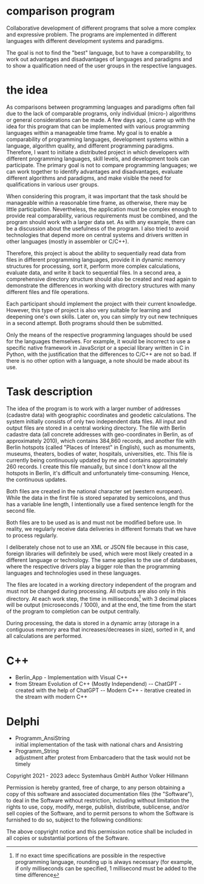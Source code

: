 # comparison program

Collaborative development of different programs that solve a more complex and 
expressive problem. The programs are implemented in different languages with 
different development systems and paradigms. 

The goal is not to find the "best" language, but to have a comparability, to 
work out advantages and disadvantages of languages and paradigms and to show a 
qualification need of the user groups in the respective languages.

# the idea

As comparisons between programming languages and paradigms often fail due to
the lack of comparable programs, only individual (micro-) algorithms or general
considerations can be made. A few days ago, I came up with the idea for this
program that can be implemented with various programming languages within a
manageable time frame. My goal is to enable a comparability of programming
languages, development systems within a language, algorithm quality, and 
different programming paradigms. Therefore, I want to initiate a distributed 
project in which developers with different programming languages, skill levels,
and development tools can participate. The primary goal is not to compare
programming languages; we can work together to identify advantages and
disadvantages, evaluate different algorithms and paradigms, and make visible
the need for qualifications in various user groups.

When considering this program, it was important that the task should be 
manageable within a reasonable time frame, as otherwise, there may be little 
participation. Nevertheless, the application must be complex enough to provide 
real comparability, various requirements must be combined, and the program should 
work with a larger data set. As with any example, there can be a discussion about 
the usefulness of the program. I also tried to avoid technologies that depend more 
on central systems and drivers written in other languages (mostly in assembler or C/C++).

Therefore, this project is about the ability to sequentially read data from files in 
different programming languages, provide it in dynamic memory structures for processing, 
sort it, perform more complex calculations, evaluate data, and write it back to sequential 
files. In a second area, a comprehensive directory structure should also be created and 
read again to demonstrate the differences in working with directory structures with many 
different files and file operations.

Each participant should implement the project with their current knowledge. However, this 
type of project is also very suitable for learning and deepening one's own skills. 
Later on, you can simply try out new techniques in a second attempt. 
Both programs should then be submitted.

Only the means of the respective programming languages should be used for the languages 
themselves. For example, it would be incorrect to use a specific native framework in 
JavaScript or a special library written in C in Python, with the justification that the 
differences to C/C++ are not so bad. If there is no other option with a language, a note 
should be made about its use.

# Task description

The idea of the program is to work with a larger number of addresses (cadastre data) with 
geographic coordinates and geodetic calculations. The system initially consists of only two 
independent data files. All input and output files are stored in a central working directory.
The file with Berlin cadastre data (all concrete addresses with geo-coordinates in Berlin, 
as of approximately 2010), which contains 384,860 records, and another file with Berlin 
hotspots (called "Places of Interest" in English), such as monuments, museums, theaters, 
bodies of water, hospitals, universities, etc. This file is currently being continuously 
updated by me and contains approximately 260 records. I create this file manually, but since 
I don't know all the hotspots in Berlin, it's difficult and unfortunately time-consuming. Hence, 
the continuous updates.

Both files are created in the national character set (western european). While the data in the 
first file is stored separated by semicolons, and thus has a variable line length, I intentionally 
use a fixed sentence length for the second file.

Both files are to be used as is and must not be modified before use. In reality, we regularly 
receive data deliveries in different formats that we have to process regularly.

I deliberately chose not to use an XML or JSON file because in this case, foreign libraries will 
definitely be used, which were most likely created in a different language or technology. 
The same applies to the use of databases, where the respective drivers play a bigger role than 
the programming languages and technologies used in these languages.

The files are located in a working directory independent of the program and must not be changed 
during processing. All outputs are also only in this directory. At each work step, the time in 
milliseconds[^time_mesuarement] with 3 decimal places will be output (microseconds / 1000), and 
at the end, the time from the start of the program to completion can be output centrally.

During processing, the data is stored in a dynamic array (storage in a contiguous memory area that 
increases/decreases in size), sorted in it, and all calculations are performed.

# C++

- Berlin_App - Implementation with Visual C++
- from Stream Evolution of C++ (Mostly Independend)
-- ChatGPT - created with the help of ChatGPT
-- Modern C++ - iterative created in the stream with modern C++ 

# Delphi

- Programm_AnsiString \
initial implementation of the task with national chars and Ansistring  
- Programm_String \
adjustment after protest from Embarcadero that the task would not be timely

Copyright 2021 - 2023 adecc Systemhaus GmbH
Author Volker Hillmann

Permission is hereby granted, free of charge, to any person obtaining a copy
of this software and associated documentation files (the "Software"), to deal
in the Software without restriction, including without limitation the rights
to use, copy, modify, merge, publish, distribute, sublicense, and/or sell
copies of the Software, and to permit persons to whom the Software is
furnished to do so, subject to the following conditions:

The above copyright notice and this permission notice shall be included in
all copies or substantial portions of the Software.


[^time_mesuarement]: If no exact time specifications are possible in the respective 
programming language, rounding up is always necessary (for example, if only 
milliseconds can be specified, 1 millisecond must be added to the time difference
